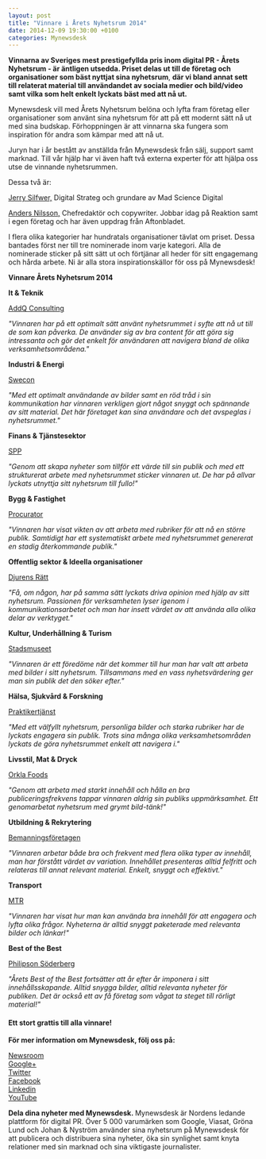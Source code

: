 ```yaml
---
layout: post
title: "Vinnare i Årets Nyhetsrum 2014"
date: 2014-12-09 19:30:00 +0100
categories: Mynewsdesk
---
```

 <div class='clearfix'><p><strong></strong><strong>Vinnarna av Sveriges mest prestigefyllda pris inom digital PR - Årets Nyhetsrum - är äntligen utsedda. Priset delas ut till de företag och organisationer som bäst nyttjat sina nyhetsrum</strong>, <strong>där vi bland annat sett till&nbsp;relaterat material till användandet av sociala medier och bild/video samt vilka som helt enkelt lyckats bäst med att nå ut.</strong></p><p>Mynewsdesk vill med Årets Nyhetsrum belöna och lyfta fram företag eller organisationer som använt sina nyhetsrum för att på ett modernt sätt nå ut med sina budskap. Förhoppningen är att vinnarna ska fungera som inspiration för andra som kämpar med att nå ut.</p><p>Juryn har i&nbsp;år bestått&nbsp;av anställda från Mynewsdesk från sälj, support samt marknad. Till vår hjälp har vi även haft&nbsp;två externa experter för att hjälpa oss utse de vinnande nyhetsrummen. </p><p>Dessa två är:</p><p><u>Jerry Silfwer,</u> Digital Strateg och grundare av Mad Science Digital</p><p><u>Anders Nilsson</u><u>,</u> Chefredaktör och copywriter. Jobbar idag på Reaktion samt i egen företag och har även uppdrag från Aftonbladet.</p><p>I flera olika kategorier har hundratals organisationer tävlat om priset. Dessa bantades först ner till tre nominerade inom varje kategori. Alla de nominerade sticker på sitt sätt ut och förtjänar all heder för sitt engagemang och hårda arbete. Ni är alla stora inspirationskällor för oss på Mynewsdesk!</p><p><strong>Vinnare Årets Nyhetsrum 2014</strong></p><p><strong>It & Teknik</strong></p><p><a href="http://www.mynewsdesk.com/se/addq">AddQ Consulting</a></p><p><em>"Vinnaren har på ett optimalt sätt använt nyhetsrummet i syfte att nå ut till de som kan påverka. De använder sig av bra content för att göra sig intressanta och gör det enkelt för användaren att navigera bland de olika verksamhetsområdena."</em></p><p><strong>Industri & Energi</strong></p><p><a href="http://www.mynewsdesk.com/se/swecon">Swecon</a></p><p><em>"Med ett optimalt användande av bilder samt en röd tråd i sin kommunikation har vinnaren verkligen gjort något snyggt och spännande av sitt material. Det här företaget kan sina användare och det avspeglas i nyhetsrummet."</em></p><p><strong>Finans & Tjänstesektor</strong></p><p><a href="http://www.mynewsdesk.com/se/spp-livfoersaekring">SPP</a></p><p><em>"Genom att skapa nyheter som tillför ett värde till sin publik och med ett strukturerat arbete med nyhetsrummet sticker vinnaren ut. De har på allvar lyckats utnyttja sitt nyhetsrum till fullo!"</em></p><p><strong>Bygg & Fastighet</strong></p><p><a href="http://www.mynewsdesk.com/se/procurator">Procurator</a></p><p><em>"Vinnaren har visat vikten av att arbeta med rubriker för att nå en större publik. Samtidigt har ett systematiskt arbete med nyhetsrummet genererat en stadig återkommande publik."</em></p><p><strong>Offentlig sektor & Ideella organisationer</strong></p><p><a href="http://www.mynewsdesk.com/se/djurens_ratt">Djurens Rätt</a></p><p><em>"Få, om någon, har på samma sätt lyckats driva opinion med hjälp av sitt nyhetsrum. Passionen för verksamheten lyser igenom i kommunikationsarbetet och man har insett värdet av att använda alla olika delar av verktyget."</em></p><p><strong>Kultur, Underhållning & Turism</strong></p><p><a href="http://www.mynewsdesk.com/se/stadsmuseet">Stadsmuseet</a></p><p><em>"Vinnaren är ett föredöme när det kommer till hur man har valt att arbeta med bilder i sitt nyhetsrum. Tillsammans med en vass nyhetsvärdering ger man sin publik det den söker efter."</em></p><p><strong>Hälsa, Sjukvård & Forskning</strong></p><p><a href="http://www.mynewsdesk.com/se/praktikertjanst">Praktikertjänst</a></p><p><em>"Med ett välfyllt nyhetsrum, personliga bilder och starka rubriker har de lyckats engagera sin publik. Trots sina många olika verksamhetsområden lyckats de göra nyhetsrummet enkelt att navigera i."</em></p><p><strong>Livsstil, Mat & Dryck</strong></p><p><a href="http://www.mynewsdesk.com/se/orklafoods">Orkla Foods</a></p><p><em>"Genom att arbeta med starkt innehåll och hålla en bra publiceringsfrekvens tappar vinnaren aldrig sin publiks uppmärksamhet. Ett genomarbetat nyhetsrum med grymt bild-tänk!"</em></p><p><strong>Utbildning & Rekrytering</strong></p><p><a href="http://www.mynewsdesk.com/se/bemanningsforetagen">Bemanningsföretagen</a></p><p><em>"Vinnaren arbetar både bra och frekvent med flera olika typer av innehåll, man har förstått värdet av variation. Innehållet presenteras alltid felfritt och relateras till annat relevant material. Enkelt, snyggt och effektivt."</em></p><p><strong>Transport</strong></p><p><a href="http://www.mynewsdesk.com/se/mtr">MTR</a></p><p><em>"Vinnaren har visat hur man kan använda bra innehåll för att engagera och lyfta olika frågor. Nyheterna är alltid snyggt paketerade med relevanta bilder och länkar!"</em></p><p><strong>Best of the Best</strong></p><p><a href="http://www.mynewsdesk.com/se/philipson___soderberg_ab">Philipson Söderberg</a></p><p><em>"Årets Best of the Best fortsätter att år efter år imponera i sitt innehållsskapande. Alltid snygga bilder, alltid relevanta nyheter för publiken. Det är också ett av få företag som vågat ta steget till rörligt material!"&nbsp;</em></p><h4>Ett stort grattis till alla vinnare!</h4></div>
<div class='boilerplate'><p><strong>För mer information om Mynewsdesk, följ oss på:</strong></p><p><a href="/newsdesk">Newsroom</a><a href="http://twitter.com/#!/mynewsdesk_se"><br> </a><a href="https://plus.google.com/u/0/104884420513900925138">Google+</a><a href="http://twitter.com/#!/mynewsdesk_se"><br></a><a href="http://twitter.com/#!/mynewsdesk_se">Twitter</a><br><a href="https://www.facebook.com/MynewsdeskSE">Facebook</a><br><a href="http://www.linkedin.com/company/mynewsdesk">Linkedin</a><br><a href="http://www.youtube.com/user/mynewsdesk">YouTube</a></p><p><strong>Dela dina nyheter med Mynewsdesk.&nbsp;</strong>Mynewsdesk är Nordens ledande plattform för digital PR. Över 5 000 varumärken som Google, Viasat, Gröna Lund och Johan & Nyström använder sina nyhetsrum på Mynewsdesk för att publicera och distribuera sina nyheter, öka sin synlighet samt knyta relationer med sin marknad och sina viktigaste journalister.</p></div>
